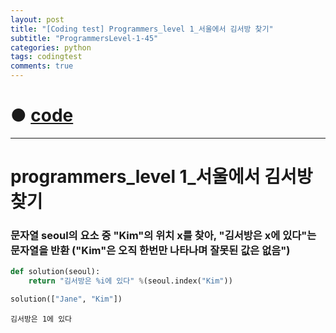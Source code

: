 ```yaml
---
layout: post
title: "[Coding test] Programmers_level 1_서울에서 김서방 찾기"
subtitle: "ProgrammersLevel-1-45"
categories: python
tags: codingtest
comments: true
---
```


# ● [code](https://github.com/JeongJaeyoung0/coding_test/blob/30a106298e0c4c67d17af704313921bf9e658805/210822_Programmers_level%201_%E1%84%89%E1%85%A5%E1%84%8B%E1%85%AE%E1%86%AF%E1%84%8B%E1%85%A6%E1%84%89%E1%85%A5%20%E1%84%80%E1%85%B5%E1%86%B7%E1%84%89%E1%85%A5%E1%84%87%E1%85%A1%E1%86%BC%20%E1%84%8E%E1%85%A1%E1%86%BD%E1%84%80%E1%85%B5.ipynb)

***

# programmers_level 1_서울에서 김서방 찾기
### 문자열 seoul의 요소 중 "Kim"의 위치 x를 찾아, "김서방은 x에 있다"는 문자열을 반환 ("Kim"은 오직 한번만 나타나며 잘못된 값은 없음")


```python
def solution(seoul):
    return "김서방은 %i에 있다" %(seoul.index("Kim"))
```


```python
solution(["Jane", "Kim"])
```




    김서방은 1에 있다
